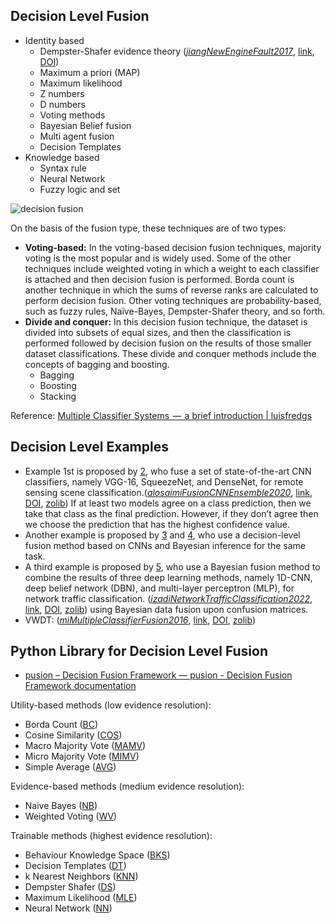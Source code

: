 ---
---

## Decision Level Fusion

- Identity based
  - Dempster-Shafer evidence theory (_[jiangNewEngineFault2017](zotero://select/library/items/EJX4SEP4)_, [link](https://www.mdpi.com/2076-3417/7/3/280), [DOI](https://doi.org/10.3390/app7030280))
  - Maximum a priori (MAP)
  - Maximum likelihood
  - Z numbers
  - D numbers
  - Voting methods
  - Bayesian Belief fusion
  - Multi agent fusion
  - Decision Templates
- Knowledge based
  - Syntax rule
  - Neural Network
  - Fuzzy logic and set

![decision fusion](https://i.vgy.me/MRxpmi.jpg)

On the basis of the fusion type, these techniques are of two types:

- **Voting-based:** In the voting-based decision fusion techniques, majority voting is the most popular and is widely used. Some of the other techniques include weighted voting in which a weight to each classifier is attached and then decision fusion is performed. Borda count is another technique in which the sums of reverse ranks are calculated to perform decision fusion. Other voting techniques are probability-based, such as fuzzy rules, Naïve-Bayes, Dempster-Shafer theory, and so forth.
- **Divide and conquer:** In this decision fusion technique, the dataset is divided into subsets of equal sizes, and then the classification is performed followed by decision fusion on the results of those smaller dataset classifications. These divide and conquer methods include the concepts of bagging and boosting.
  - Bagging
  - Boosting
  - Stacking

Reference: [Multiple Classifier Systems  —  a brief introduction | luisfredgs](https://medium.com/luisfredgs/multiple-classifier-systems-a-brief-introduction-71238d9c794f)

## Decision Level Examples

- Example 1st is proposed by [2](https://ieeexplore.ieee.org/document/9096721/), who fuse a set of state-of-the-art CNN classifiers, namely VGG-16, SqueezeNet, and DenseNet, for remote sensing scene classification.(_[alosaimiFusionCNNEnsemble2020](zotero://select/library/items/NEUX3N2K)_, [link](), [DOI](https://doi.org/10.1109/ICCAIS48893.2020.9096721), [zolib](https://www.zotero.org/irosyadi/items/NEUX3N2K)) If at least two models agree on a class prediction, then we take that class as the final prediction. However, if they don’t agree then we choose the prediction that has the highest confidence value.
- Another example is proposed by [3](https://ieeexplore.ieee.org/document/8577603) and [4](https://ieeexplore.ieee.org/document/8740526/), who use a decision-level fusion method based on CNNs and Bayesian inference for the same task.
- A third example is proposed by [5](https://link.springer.com/article/10.1007/s10922-021-09639-z), who use a Bayesian fusion method to combine the results of three deep learning methods, namely 1D-CNN, deep belief network (DBN), and multi-layer perceptron (MLP), for network traffic classification. (_[izadiNetworkTrafficClassification2022](zotero://select/library/items/8AV8EUZ7)_, [link](https://doi.org/10.1007/s10922-021-09639-z), [DOI](https://doi.org/10.1007/s10922-021-09639-z), [zolib](https://www.zotero.org/irosyadi/items/8AV8EUZ7)) using Bayesian data fusion upon confusion matrices.
- VWDT: (_[miMultipleClassifierFusion2016](zotero://select/library/items/56Q6MV2Y)_, [link](https://www.hindawi.com/journals/sp/2016/3943859/), [DOI](https://doi.org/10.1155/2016/3943859), [zolib](https://www.zotero.org/irosyadi/items/56Q6MV2Y))

## Python Library for Decision Level Fusion

- [pusion – Decision Fusion Framework — pusion - Decision Fusion Framework documentation](https://ipvs-as.github.io/pusion/build/html/index.html)

Utility-based methods (low evidence resolution):

- Borda Count ([BC](https://ipvs-as.github.io/pusion/build/html/pusion.core.borda_count_combiner.html#bc-cref))
- Cosine Similarity ([COS](https://ipvs-as.github.io/pusion/build/html/pusion.core.cosine_similarity_combiner.html#cos-cref))
- Macro Majority Vote ([MAMV](https://ipvs-as.github.io/pusion/build/html/pusion.core.macro_majority_vote_combiner.html#mamv-cref))
- Micro Majority Vote ([MIMV](https://ipvs-as.github.io/pusion/build/html/pusion.core.micro_majority_vote_combiner.html#mimv-cref))
- Simple Average ([AVG](https://ipvs-as.github.io/pusion/build/html/pusion.core.simple_average_combiner.html#avg-cref))  

Evidence-based methods (medium evidence resolution):

- Naive Bayes ([NB](https://ipvs-as.github.io/pusion/build/html/pusion.core.naive_bayes_combiner.html#nb-cref))
- Weighted Voting ([WV](https://ipvs-as.github.io/pusion/build/html/pusion.core.weighted_voting_combiner.html#wv-cref))  

Trainable methods (highest evidence resolution):

- Behaviour Knowledge Space ([BKS](https://ipvs-as.github.io/pusion/build/html/pusion.core.behaviour_knowledge_space_combiner.html#bks-cref))
- Decision Templates ([DT](https://ipvs-as.github.io/pusion/build/html/pusion.core.decision_templates_combiner.html#dt-cref))
- k Nearest Neighbors ([KNN](https://ipvs-as.github.io/pusion/build/html/pusion.core.k_nearest_neighbors_combiner.html#knn-cref))
- Dempster Shafer ([DS](https://ipvs-as.github.io/pusion/build/html/pusion.core.dempster_shafer_combiner.html#ds-cref))
- Maximum Likelihood ([MLE](https://ipvs-as.github.io/pusion/build/html/pusion.core.maximum_likelihood_combiner.html#mle-cref))
- Neural Network ([NN](https://ipvs-as.github.io/pusion/build/html/pusion.core.neural_network_combiner.html#nn-cref))
